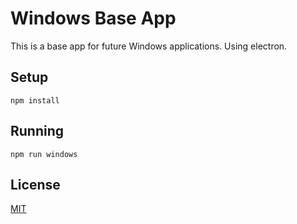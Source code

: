# Windows Base App

This is a base app for future Windows applications. Using electron.

## Setup

```
npm install
```

## Running
```
npm run windows
```

## License
[MIT](https://choosealicense.com/licenses/mit/)
